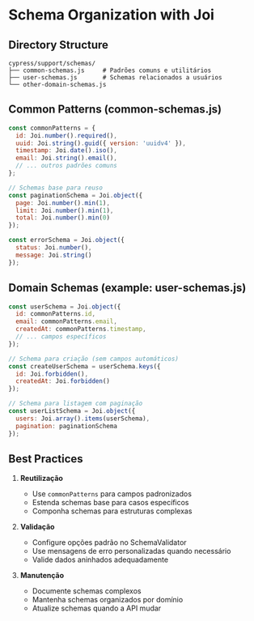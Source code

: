 # Schema Organization with Joi

## Directory Structure

```
cypress/support/schemas/
├── common-schemas.js     # Padrões comuns e utilitários
├── user-schemas.js       # Schemas relacionados a usuários
└── other-domain-schemas.js
```

## Common Patterns (common-schemas.js)

```javascript
const commonPatterns = {
  id: Joi.number().required(),
  uuid: Joi.string().guid({ version: 'uuidv4' }),
  timestamp: Joi.date().iso(),
  email: Joi.string().email(),
  // ... outros padrões comuns
};

// Schemas base para reuso
const paginationSchema = Joi.object({
  page: Joi.number().min(1),
  limit: Joi.number().min(1),
  total: Joi.number().min(0)
});

const errorSchema = Joi.object({
  status: Joi.number(),
  message: Joi.string()
});
```

## Domain Schemas (example: user-schemas.js)

```javascript
const userSchema = Joi.object({
  id: commonPatterns.id,
  email: commonPatterns.email,
  createdAt: commonPatterns.timestamp,
  // ... campos específicos
});

// Schema para criação (sem campos automáticos)
const createUserSchema = userSchema.keys({
  id: Joi.forbidden(),
  createdAt: Joi.forbidden()
});

// Schema para listagem com paginação
const userListSchema = Joi.object({
  users: Joi.array().items(userSchema),
  pagination: paginationSchema
});
```

## Best Practices

1. **Reutilização**
   - Use `commonPatterns` para campos padronizados
   - Estenda schemas base para casos específicos
   - Componha schemas para estruturas complexas

2. **Validação**
   - Configure opções padrão no SchemaValidator
   - Use mensagens de erro personalizadas quando necessário
   - Valide dados aninhados adequadamente

3. **Manutenção**
   - Documente schemas complexos
   - Mantenha schemas organizados por domínio
   - Atualize schemas quando a API mudar
